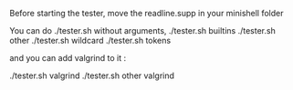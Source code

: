 Before starting the tester, move the readline.supp in your minishell folder

You can do ./tester.sh without arguments,
./tester.sh builtins
./tester.sh other
./tester.sh wildcard
./tester.sh tokens

and you can add valgrind to it :

./tester.sh valgrind
./tester.sh other valgrind
